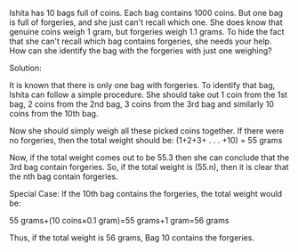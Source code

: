 Ishita has 10 bags full of coins. Each bag contains 1000 coins. But one bag is full of forgeries, and she just can't recall which one. She does know that genuine coins weigh 1 gram, but forgeries weigh 1.1 grams. To hide the fact that she can't recall which bag contains forgeries, she needs your help. How can she identify the bag with the forgeries with just one weighing?

Solution:

It is known that there is only one bag with forgeries. To identify that bag, Ishita can follow a simple procedure.
She should take out 1 coin from the 1st bag, 2 coins from the 2nd bag, 3 coins from the 3rd bag and similarly 10 coins from the 10th bag.

Now she should simply weigh all these picked coins together. If there were no forgeries, then the total weight should be:
 (1+2+3+ . . . +10) = 55 grams

Now, if the total weight comes out to be 55.3 then she can conclude that the 3rd bag contain forgeries. So, if the total weight is (55.n), then it is clear that the nth bag contain forgeries.

Special Case:
If the 10th bag contains the forgeries, the total weight would be:

55 grams+(10 coins×0.1 gram)=55 grams+1 gram=56 grams

Thus, if the total weight is 56 grams, Bag 10 contains the forgeries.

